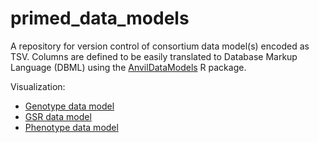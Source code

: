 # primed_data_models
A repository for version control of consortium data model(s) encoded as
TSV. Columns are defined to be easily translated to
Database Markup Language (DBML) using the [AnvilDataModels](https://github.com/UW-GAC/AnvilDataModels) R package.

Visualization:

- [Genotype data model](https://dbdiagram.io/d/61d8ce80f8370f0a2ee4ec46)
- [GSR data model](https://dbdiagram.io/d/62d8882e0d66c746551a629a)
- [Phenotype data model](https://dbdiagram.io/d/61f985d185022f4ee5238ae1)
